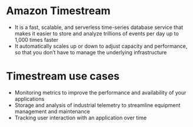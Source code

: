 
# Amazon Timestream 
- It is a fast, scalable, and serverless time-series database service that makes it easier to store and analyze trillions 
  of events per day up to 1,000 times faster
- It automatically scales up or down to adjust capacity and performance, so that you don’t have to manage the underlying 
  infrastructure

# Timestream use cases
- Monitoring metrics to improve the performance and availability of your applications
- Storage and analysis of industrial telemetry to streamline equipment management and maintenance
- Tracking user interaction with an application over time